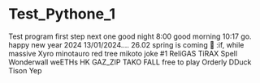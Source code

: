 # Test_Pythone_1
Test program
first step
next one
good night
8:00
good morning
10:17
go.
happy new year 2024
13/01/2024....
26.02 spring is coming
🎁
:if, while massive
Xyro 
minotauro
red tree
mikoto
joke #1
ReliGAS
TiRAX
Spell
Wonderwall
weETHs
HK
GAZ_ZIP
TAKO FALL
free to play
Orderly
DDuck
Tison
Yep
